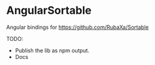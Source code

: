 
# AngularSortable

Angular bindings for https://github.com/RubaXa/Sortable

TODO: 
- Publish the lib as npm output. 
- Docs
